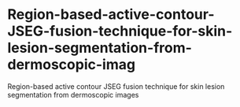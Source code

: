 # Region-based-active-contour-JSEG-fusion-technique-for-skin-lesion-segmentation-from-dermoscopic-imag
Region-based active contour JSEG fusion technique for skin lesion segmentation from dermoscopic images
